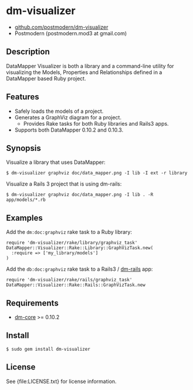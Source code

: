 # dm-visualizer

* [github.com/postmodern/dm-visualizer](http://github.com/postmodern/dm-visualizer/)
* Postmodern (postmodern.mod3 at gmail.com)

## Description

DataMapper Visualizer is both a library and a command-line utility for
visualizing the Models, Properties and Relationships defined in a
DataMapper based Ruby project.

## Features

* Safely loads the models of a project.
* Generates a GraphViz diagram for a project.
  * Provides Rake tasks for both Ruby libraries and Rails3 apps.
* Supports both DataMapper 0.10.2 and 0.10.3.

## Synopsis

Visualize a library that uses DataMapper:

    $ dm-visualizer graphviz doc/data_mapper.png -I lib -I ext -r library

Visualize a Rails 3 project that is using dm-rails:

    $ dm-visualizer graphviz doc/data_mapper.png -I lib . -R app/models/*.rb

## Examples

Add the `dm:doc:graphviz` rake task to a Ruby library:

    require 'dm-visualizer/rake/library/graphviz_task'
    DataMapper::Visualizer::Rake::Library::GraphVizTask.new(
      :require => ['my_library/models']
    )

Add the `db:doc:graphviz` rake task to a Rails3 / [dm-rails](http://github.com/datamapper/dm-rails) app:

    require 'dm-visualizer/rake/rails/graphviz_task'
    DataMapper::Visualizer::Rake::Rails::GraphVizTask.new

## Requirements

* [dm-core](http://github.com/datamapper/dm-core) >= 0.10.2

## Install

    $ sudo gem install dm-visualizer

## License

See {file:LICENSE.txt} for license information.

